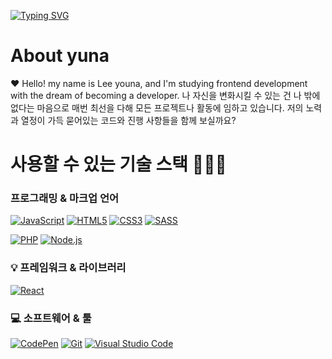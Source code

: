 [![Typing SVG](https://readme-typing-svg.demolab.com?font=Fira+Code&weight=500&size=24&pause=1000&color=FF6963&random=false&width=435&lines=Thank+you+for+visit+my+github+!+%F0%9F%8D%80)](https://git.io/typing-svg)



# About yuna

❤️ Hello! my name is Lee youna, and I'm studying frontend development with the dream of becoming a developer.
나 자신을 변화시킬 수 있는 건 나 밖에 없다는 마음으로 매번 최선을 다해 모든 프로젝트나 활동에 임하고 있습니다.
저의 노력과 열정이 가득 묻어있는 코드와 진행 사항들을 함께 보실까요?

# 사용할 수 있는 기술 스택 👩🏻‍💻
###  프로그래밍 & 마크업 언어
<div>
  <a href="#"><img alt="JavaScript" src="https://img.shields.io/badge/JavaScript-F7DF1E?style=flat&logo=JavaScript&logoColor=white"></a>
  <a href="#"><img alt="HTML5" src="https://img.shields.io/badge/HTML5-E34F26?logo=HTML5&logoColor=white"></a>
  <a href="#"><img alt="CSS3" src="https://img.shields.io/badge/CSS3-1572B6?logo=CSS3&logoColor=white"></a>
  <a href="#"><img alt="SASS" src="https://img.shields.io/badge/SASS-1572B6?logo=SASS&logoColor=white"></a>
  
  <a href="#"><img alt="PHP" src="https://img.shields.io/badge/PHP-777BB4?logo=PHP&logoColor=white"></a>
  <a href="#"><img alt="Node.js" src="https://img.shields.io/badge/Node.js-339933?logo=Node.js&logoColor=white"></a>
</div>

 ### 💡 프레임워크 & 라이브러리
<div>
  <a href="#"><img alt="React" src="https://img.shields.io/badge/React-61DAFB?logo=React&logoColor=white"></a>
</div>

 ### 💻 소프트웨어 & 툴
<div>
  <a href="#"><img alt="CodePen" src="https://img.shields.io/badge/CodePen-000?logo=CodePen&logoColor=white"></a>
  <a href="#"><img alt="Git" src="https://img.shields.io/badge/Git-F05032?logo=Git&logoColor=white"></a>
  <a href="#"><img alt="Visual Studio Code" src="https://img.shields.io/badge/Visual Studio Code-007ACC?logo=Visual Studio Code&logoColor=white"></a>
</div>
